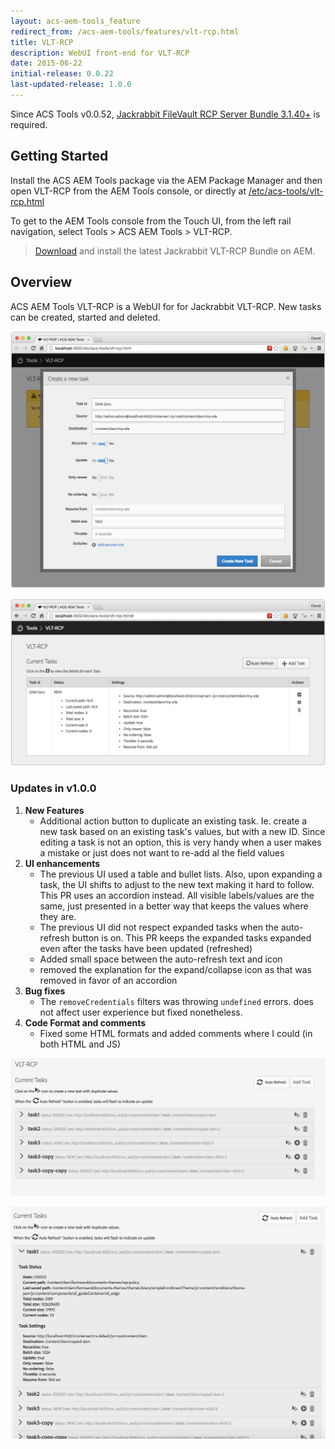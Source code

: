 ```yaml
---
layout: acs-aem-tools_feature
redirect_from: /acs-aem-tools/features/vlt-rcp.html
title: VLT-RCP
description: WebUI front-end for VLT-RCP
date: 2015-06-22
initial-release: 0.0.22
last-updated-release: 1.0.0
---
```


<div class="banner--notice">
Since ACS Tools v0.0.52, <a href="http://mvnrepository.com/artifact/org.apache.jackrabbit.vault/org.apache.jackrabbit.vault.rcp">Jackrabbit FileVault RCP Server Bundle 3.1.40+</a> is required. 
</div>

## Getting Started

Install the ACS AEM Tools package via the AEM Package Manager and then open VLT-RCP from the AEM Tools console, or directly at [/etc/acs-tools/vlt-rcp.html](http://localhost:4502/etc/acs-tools/vlt-rcp.html)

To get to the AEM Tools console from the Touch UI, from the left rail navigation, select Tools > ACS AEM Tools > VLT-RCP.

> [Download](http://mvnrepository.com/artifact/org.apache.jackrabbit.vault/org.apache.jackrabbit.vault.rcp) and install the latest Jackrabbit VLT-RCP Bundle on AEM.

## Overview

ACS AEM Tools VLT-RCP is a WebUI for for Jackrabbit VLT-RCP. New tasks can be created, started and deleted.

![VLT-RCP New](images/new.png)

![VLT-RCP Status](images/status.png)

### Updates in v1.0.0

1. **New Features**
   - Additional action button to duplicate an existing task. Ie. create a new task based on an existing task's values, but with a new ID. Since editing a task is not an option, this is very handy when a user makes a mistake or just does not want to re-add al the field values
2. **UI enhancements**
   - The previous UI used a table and bullet lists. Also, upon expanding a task, the UI shifts to adjust to the new text making it hard to follow. This PR uses an accordion instead. All visible labels/values are the same, just presented in a better way that keeps the values where they are.
   - The previous UI did not respect expanded tasks when the auto-refresh button is on. This PR keeps the expanded tasks expanded even after the tasks have been updated (refreshed)
   - Added small space between the auto-refresh text and icon
   - removed the explanation for the expand/collapse icon as that was removed in favor of an accordion
3. **Bug fixes**
   - The `removeCredentials` filters was throwing `undefined` errors. does not affect user experience but fixed nonetheless.
4. **Code Format and comments**
   - Fixed some HTML formats and added comments where I could (in both HTML and JS)

![VLT RCP Enhancements](images/vlt-rcp-enhancements-1.png)

![VLT RCP Enhancements](images/vlt-rcp-enhancements-2.png)
